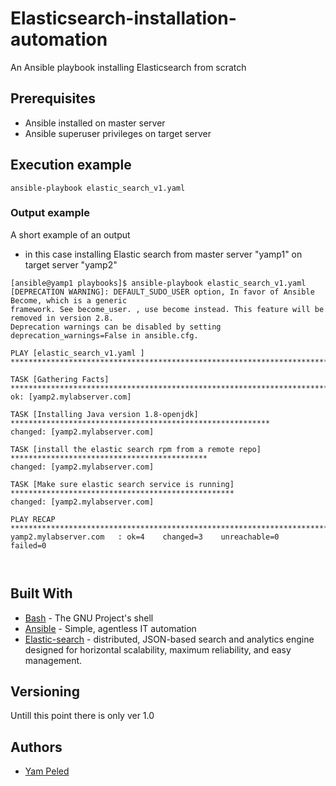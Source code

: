 # Elasticsearch-installation-automation
An Ansible playbook installing Elasticsearch from scratch
## Prerequisites

- Ansible installed on master server
- Ansible superuser privileges on target server

## Execution example

```
ansible-playbook elastic_search_v1.yaml 
```

### Output example

A short example of an output
- in this case installing Elastic search from master server "yamp1" on target server "yamp2"

```
[ansible@yamp1 playbooks]$ ansible-playbook elastic_search_v1.yaml 
[DEPRECATION WARNING]: DEFAULT_SUDO_USER option, In favor of Ansible Become, which is a generic 
framework. See become_user. , use become instead. This feature will be removed in version 2.8. 
Deprecation warnings can be disabled by setting deprecation_warnings=False in ansible.cfg.

PLAY [elastic_search_v1.yaml ] ***************************************************************************************

TASK [Gathering Facts] ******************************************************************************
ok: [yamp2.mylabserver.com]

TASK [Installing Java version 1.8-openjdk] **********************************************************
changed: [yamp2.mylabserver.com]

TASK [install the elastic search rpm from a remote repo] ********************************************
changed: [yamp2.mylabserver.com]

TASK [Make sure elastic search service is running] **************************************************
changed: [yamp2.mylabserver.com]

PLAY RECAP ******************************************************************************************
yamp2.mylabserver.com   : ok=4    changed=3    unreachable=0    failed=0   



```

## Built With

* [Bash](https://www.gnu.org/software/bash/) - The GNU Project's shell
* [Ansible](https://www.ansible.com/) - Simple, agentless IT automation
* [Elastic-search](https://www.elastic.co/) -  distributed, JSON-based search and analytics engine designed for horizontal scalability, maximum reliability, and easy management.
## Versioning

Untill this point there is only ver 1.0

## Authors

* [Yam Peled](https://github.com/yampeled1)
